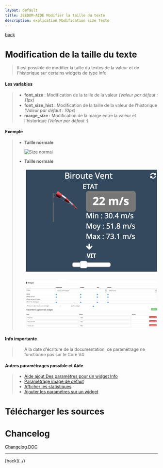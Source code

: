 ```yaml
---
layout: default
title: JEEDOM-AIDE Modifier la taille du texte
description: explication Modification size Texte
---
```

[back](../)
# Modification de la taille du texte
<blockquote>
    Il est possible de modifier la taille du textes de la valeur et de l'historique sur certains widgets de type Info
</blockquote>

<h4 id="Size">Les variables</h4>
<blockquote>
        <ul>
            <li><b>font_size</b> : Modification de la taille de la valeur <i>(Valeur par défaut : 11px)</i></li>
            <li><b>font_size_hist</b> : Modification de la taille de la valeur de l'historique <i>(Valeur par défaut : 10px)</i></li>
            <li><b>marge_size</b> : Modification de la marge entre la valeur et l'historique <i>(Valeur par défaut :)</i></li>
        </ul>
</blockquote>

<h4 id="Exemple">Exemple</h4>
<blockquote>
    <ul>
        <li><b>Taille normale</b></li>
        <p><img src="../img/AIDE-CONFIG_SIZE_1.png" alt="Size normal" /></p>
        <li><b>Taille normale</b></li>
        <p><img src="../img/AIDE_CONFIG_SIZE_2.png" alt="Size" /></p>
        <p><img src="../img/AIDE_CONFIG_SIZE_3.png" alt="Size réglage" /></p>
        </ul>
</blockquote>


<h4 id="Error">Info importante</h4>
<blockquote>
        <ul>
A la date d'écriture de la documentation, ce paramétrage ne fonctionne pas sur le Core V4
        </ul>
</blockquote>

<h4 id="Aide">Autres paramétrages possible et Aide</h4>
<blockquote>
        <ul>
            <li><a href="JEEDOM_AIDE_CONFIG_INFO.html">Aide ajout Des paramétres pour un widget Info</a></li>
            <li><a href="JEEDOM_AIDE_Error.html">Paramétrage image de défaut</a></li>
            <li><a href="JEEDOM_AIDE_STATS.html">Afficher les statistiques</a></li>
            <li><a href="JEEDOM_AIDE_PARA.html">Ajouter les paramétres sur un widget</a></li>
        </ul>
</blockquote>

# Télécharger les sources

# Chancelog
<a href="https://github.com/JEALG/JEEDOM-Widget_JAG-doc/commits/master">Changelog DOC</a>

<hr />
[back](../)
